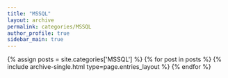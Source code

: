 ```yaml
---
title: "MSSQL"
layout: archive
permalink: categories/MSSQL
author_profile: true
sidebar_main: true
---
```


{% assign posts = site.categories['MSSQL'] %}
{% for post in posts %} {% include archive-single.html type=page.entries_layout %} {% endfor %}
